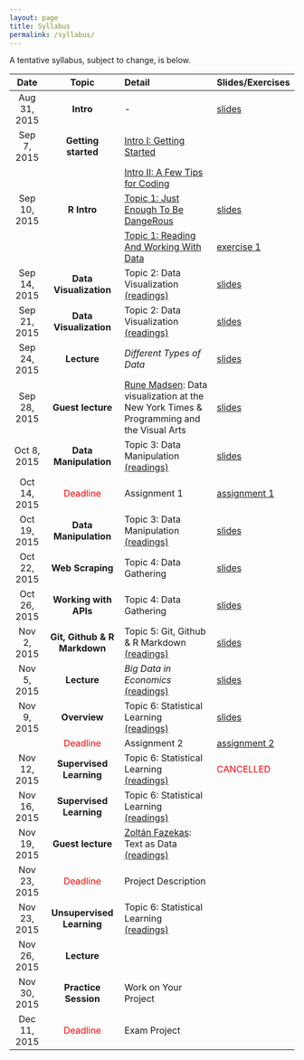 ```yaml
---
layout: page
title: Syllabus
permalink: /syllabus/
---
```


A tentative syllabus, subject to change, is below.


|Date|Topic|Detail|Slides/Exercises|
|:----:|:-----:|:-----|:-----|
|Aug 31, 2015| **Intro** | - | [slides](http://sebastianbarfort.github.io/sds/slides/SDS_lecture1.pdf) |
|Sep 7, 2015| **Getting started** | [Intro I: Getting Started](http://sebastianbarfort.github.io/sds/posts/2015/08/31/getting-started.html) |
|| | [Intro II: A Few Tips for Coding](http://sebastianbarfort.github.io/sds/posts/2015/08/31/intro-to-programming.html) |
|Sep 10, 2015| **R Intro** | [Topic 1: Just Enough To Be DangeRous](http://sebastianbarfort.github.io/sds/posts/2015/09/07/intro-to-R-I.html) | [slides](http://sebastianbarfort.github.io/sds/slides/lecture2.html) |
|| | [Topic 1: Reading And Working With Data](http://sebastianbarfort.github.io/sds/posts/2015/09/10/intro-to-R-II.html) | [exercise 1](http://sebastianbarfort.github.io/sds/posts/2015/09/11/exercise-1.html)
|Sep 14, 2015| **Data Visualization** | Topic 2: Data Visualization [ (readings)](http://sebastianbarfort.github.io/sds/posts/2015/09/14/data-visualization.html) | [slides](http://sebastianbarfort.github.io/sds/slides/lecture3.html)
|Sep 21, 2015| **Data Visualization** | Topic 2: Data Visualization [(readings)](http://sebastianbarfort.github.io/sds/posts/2015/09/14/data-visualization.html) | [slides](http://sebastianbarfort.github.io/sds/slides/lecture4.html)
|Sep 24, 2015| **Lecture** | *Different Types of Data* | [slides](http://sebastianbarfort.github.io/sds/slides/lecture5.pdf) |
|Sep 28, 2015| **Guest lecture** | [Rune Madsen](http://www.runemadsen.com/): Data visualization at the New York Times & Programming and the Visual Arts| [slides](http://sebastianbarfort.github.io/sds/slides/runeslides.pdf) |
|Oct 8, 2015| **Data Manipulation** | Topic 3: Data Manipulation [(readings)](http://sebastianbarfort.github.io/sds/homework/2015/09/21/data-manipulation-I.html) | [slides](http://sebastianbarfort.github.io/sds/slides/lecture6.html)
|Oct 14, 2015| <font color="red">Deadline </font>| Assignment 1 | [assignment 1](http://sebastianbarfort.github.io/sds/posts/2015/09/27/assignment-1.html)
|Oct 19, 2015| **Data Manipulation** | Topic 3: Data Manipulation [(readings)](http://sebastianbarfort.github.io/sds/homework/2015/09/21/data-manipulation-I.html) | [slides](http://sebastianbarfort.github.io/sds/slides/lecture8.html)
|Oct 22, 2015| **Web Scraping** | Topic 4: Data Gathering | [slides](http://sebastianbarfort.github.io/sds/slides/lecture9.html)
|Oct 26, 2015| **Working with APIs** | Topic 4: Data Gathering | [slides](http://sebastianbarfort.github.io/sds/slides/lecture10.html)
|Nov 2, 2015| **Git, Github & R Markdown** | Topic 5: Git, Github & R Markdown [(readings)](http://sebastianbarfort.github.io/sds/posts/2015/11/01/git.html) | [slides](http://sebastianbarfort.github.io/sds/slides/lecture11.html)
|Nov 5, 2015| **Lecture** | *Big Data in Economics* [(readings)](http://sebastianbarfort.github.io/sds/posts/2015/11/02/big-data.html) | [slides](http://sebastianbarfort.github.io/sds/slides/lecture12.pdf)
|Nov 9, 2015| **Overview** | Topic 6: Statistical Learning [(readings)](http://sebastianbarfort.github.io/sds/posts/2015/11/11/statistical-learning.html) | [slides](http://sebastianbarfort.github.io/sds/slides/lecture12.html)
|| <font color="red">Deadline </font>| Assignment 2 | [assignment 2](http://sebastianbarfort.github.io/sds/posts/2015/10/31/assignment-2.html)
|Nov 12, 2015| **Supervised Learning** | Topic 6: Statistical Learning [(readings)](http://sebastianbarfort.github.io/sds/posts/2015/11/11/statistical-learning.html)| <font color="red"> CANCELLED </font>
|Nov 16, 2015| **Supervised Learning** | Topic 6: Statistical Learning [(readings)](http://sebastianbarfort.github.io/sds/posts/2015/11/11/statistical-learning.html)|
|Nov 19, 2015| **Guest lecture** | [Zoltán Fazekas](http://zfazekas.github.io/): Text as Data [(readings)](http://sebastianbarfort.github.io/sds/posts/2015/11/12/text.html)|
|Nov 23, 2015| <font color="red">Deadline </font> | Project Description  |
|Nov 23, 2015| **Unsupervised Learning** | Topic 6: Statistical Learning [(readings)](http://sebastianbarfort.github.io/sds/posts/2015/11/11/statistical-learning.html)|
|Nov 26, 2015| **Lecture** |  |
|Nov 30, 2015| **Practice Session** |  Work on Your Project |
|Dec 11, 2015| <font color="red">Deadline </font> | Exam Project | |
